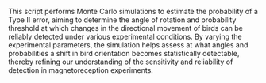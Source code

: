 This script performs Monte Carlo simulations to estimate the probability of a Type II error, aiming to determine the angle of rotation and probability threshold at which changes in the directional movement of birds can be reliably detected under various experimental conditions. By varying the experimental parameters, the simulation helps assess at what angles and probabilities a shift in bird orientation becomes statistically detectable, thereby refining our understanding of the sensitivity and reliability of detection in magnetoreception experiments.
